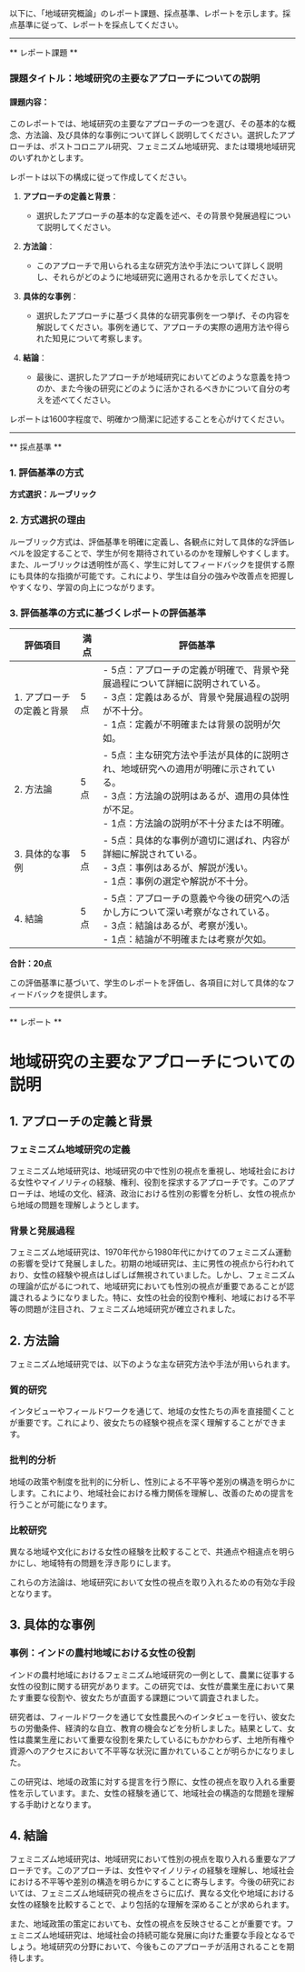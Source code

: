 以下に、「地域研究概論」のレポート課題、採点基準、レポートを示します。採点基準に従って、レポートを採点してください。

---------------------------------------
** レポート課題 **

### 課題タイトル：地域研究の主要なアプローチについての説明

#### 課題内容：
このレポートでは、地域研究の主要なアプローチの一つを選び、その基本的な概念、方法論、及び具体的な事例について詳しく説明してください。選択したアプローチは、ポストコロニアル研究、フェミニズム地域研究、または環境地域研究のいずれかとします。

レポートは以下の構成に従って作成してください。

1. **アプローチの定義と背景**：
   - 選択したアプローチの基本的な定義を述べ、その背景や発展過程について説明してください。

2. **方法論**：
   - このアプローチで用いられる主な研究方法や手法について詳しく説明し、それらがどのように地域研究に適用されるかを示してください。

3. **具体的な事例**：
   - 選択したアプローチに基づく具体的な研究事例を一つ挙げ、その内容を解説してください。事例を通じて、アプローチの実際の適用方法や得られた知見について考察します。

4. **結論**：
   - 最後に、選択したアプローチが地域研究においてどのような意義を持つのか、また今後の研究にどのように活かされるべきかについて自分の考えを述べてください。

レポートは1600字程度で、明確かつ簡潔に記述することを心がけてください。

---------------------------------------
** 採点基準 **

### 1. 評価基準の方式
**方式選択：ルーブリック**

### 2. 方式選択の理由
ルーブリック方式は、評価基準を明確に定義し、各観点に対して具体的な評価レベルを設定することで、学生が何を期待されているのかを理解しやすくします。また、ルーブリックは透明性が高く、学生に対してフィードバックを提供する際にも具体的な指摘が可能です。これにより、学生は自分の強みや改善点を把握しやすくなり、学習の向上につながります。

### 3. 評価基準の方式に基づくレポートの評価基準

| 評価項目                     | 満点 | 評価基準                                                                                     |
|------------------------------|------|----------------------------------------------------------------------------------------------|
| 1. アプローチの定義と背景   | 5点  | - 5点：アプローチの定義が明確で、背景や発展過程について詳細に説明されている。<br>- 3点：定義はあるが、背景や発展過程の説明が不十分。<br>- 1点：定義が不明確または背景の説明が欠如。 |
| 2. 方法論                     | 5点  | - 5点：主な研究方法や手法が具体的に説明され、地域研究への適用が明確に示されている。<br>- 3点：方法論の説明はあるが、適用の具体性が不足。<br>- 1点：方法論の説明が不十分または不明確。 |
| 3. 具体的な事例              | 5点  | - 5点：具体的な事例が適切に選ばれ、内容が詳細に解説されている。<br>- 3点：事例はあるが、解説が浅い。<br>- 1点：事例の選定や解説が不十分。 |
| 4. 結論                      | 5点  | - 5点：アプローチの意義や今後の研究への活かし方について深い考察がなされている。<br>- 3点：結論はあるが、考察が浅い。<br>- 1点：結論が不明確または考察が欠如。 |

**合計：20点** 

この評価基準に基づいて、学生のレポートを評価し、各項目に対して具体的なフィードバックを提供します。

---------------------------------------
** レポート **
# 地域研究の主要なアプローチについての説明

## 1. アプローチの定義と背景

### フェミニズム地域研究の定義
フェミニズム地域研究は、地域研究の中で性別の視点を重視し、地域社会における女性やマイノリティの経験、権利、役割を探求するアプローチです。このアプローチは、地域の文化、経済、政治における性別の影響を分析し、女性の視点から地域の問題を理解しようとします。

### 背景と発展過程
フェミニズム地域研究は、1970年代から1980年代にかけてのフェミニズム運動の影響を受けて発展しました。初期の地域研究は、主に男性の視点から行われており、女性の経験や視点はしばしば無視されていました。しかし、フェミニズムの理論が広がるにつれて、地域研究においても性別の視点が重要であることが認識されるようになりました。特に、女性の社会的役割や権利、地域における不平等の問題が注目され、フェミニズム地域研究が確立されました。

## 2. 方法論

フェミニズム地域研究では、以下のような主な研究方法や手法が用いられます。

### 質的研究
インタビューやフィールドワークを通じて、地域の女性たちの声を直接聞くことが重要です。これにより、彼女たちの経験や視点を深く理解することができます。

### 批判的分析
地域の政策や制度を批判的に分析し、性別による不平等や差別の構造を明らかにします。これにより、地域社会における権力関係を理解し、改善のための提言を行うことが可能になります。

### 比較研究
異なる地域や文化における女性の経験を比較することで、共通点や相違点を明らかにし、地域特有の問題を浮き彫りにします。

これらの方法論は、地域研究において女性の視点を取り入れるための有効な手段となります。

## 3. 具体的な事例

### 事例：インドの農村地域における女性の役割
インドの農村地域におけるフェミニズム地域研究の一例として、農業に従事する女性の役割に関する研究があります。この研究では、女性が農業生産において果たす重要な役割や、彼女たちが直面する課題について調査されました。

研究者は、フィールドワークを通じて女性農民へのインタビューを行い、彼女たちの労働条件、経済的な自立、教育の機会などを分析しました。結果として、女性は農業生産において重要な役割を果たしているにもかかわらず、土地所有権や資源へのアクセスにおいて不平等な状況に置かれていることが明らかになりました。

この研究は、地域の政策に対する提言を行う際に、女性の視点を取り入れる重要性を示しています。また、女性の経験を通じて、地域社会の構造的な問題を理解する手助けとなります。

## 4. 結論

フェミニズム地域研究は、地域研究において性別の視点を取り入れる重要なアプローチです。このアプローチは、女性やマイノリティの経験を理解し、地域社会における不平等や差別の構造を明らかにすることに寄与します。今後の研究においては、フェミニズム地域研究の視点をさらに広げ、異なる文化や地域における女性の経験を比較することで、より包括的な理解を深めることが求められます。

また、地域政策の策定においても、女性の視点を反映させることが重要です。フェミニズム地域研究は、地域社会の持続可能な発展に向けた重要な手段となるでしょう。地域研究の分野において、今後もこのアプローチが活用されることを期待します。

